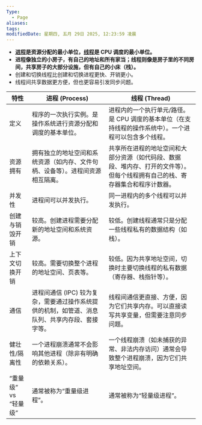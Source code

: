 ```yaml
---
Type:
  - Page
aliases: 
tags: 
modifiedDate: 星期四, 五月 29日 2025, 12:23:59 凌晨
---
```

- **[进程](进程.md)是资源分配的最小单位，[线程](线程.md)是 CPU 调度的最小单位。**
- **进程像独立的小房子，有自己的地址和所有家当；线程则像是房子里的不同房间，共享房子的大部分设施，但有自己的小床（栈）。**
- 创建和切换线程比创建和切换进程更快、开销更小。
- 线程间共享数据更方便，但也更容易引发同步问题。

| 特性             | 进程 (Process)                                        | 线程 (Thread)                                                     |
| -------------- | --------------------------------------------------- | --------------------------------------------------------------- |
| 定义             | 程序的一次执行实例。是操作系统进行资源分配和调度的基本单位。                      | 进程内的一个执行单元/路径。是 CPU 调度的基本单位（在支持线程的操作系统中）。一个进程可以包含多个线程。          |
| 资源拥有           | 拥有独立的地址空间和系统资源（如内存、文件句柄、设备等）。进程间资源相互隔离。             | 共享所在进程的地址空间和大部分资源（如代码段、数据段、堆内存、打开的文件等）。但每个线程拥有自己的栈、寄存器集合和程序计数器。 |
| 并发性            | 进程间可以并发执行。                                          | 同一进程内的多个线程可以并发执行。                                               |
| 创建与销毁开销        | 较高。创建进程需要分配新的地址空间和系统资源。                             | 较低。创建线程通常只是分配一些线程私有的数据结构（如栈）。                                   |
| 上下文切换开销        | 较高。需要切换整个进程的地址空间、页表等。                               | 较低。因为共享地址空间，切换时主要切换线程的私有数据（寄存器、栈指针等）。                           |
| 通信             | 进程间通信 (IPC) 较为复杂，需要通过操作系统提供的机制，如管道、消息队列、共享内存段、套接字等。 | 线程间通信更直接、方便，因为它们共享内存。可以直接读写共享变量，但需要注意同步问题。                      |
| 健壮性/隔离性        | 一个进程崩溃通常不会影响其他进程（除非有明确的依赖关系）。                       | 一个线程崩溃（如未捕获的异常、非法内存访问）通常会导致整个进程崩溃，因为它们共享地址空间。                   |
| “重量级” vs “轻量级” | 通常被称为“重量级进程”。                                       | 通常被称为“轻量级进程”。                                                   |
